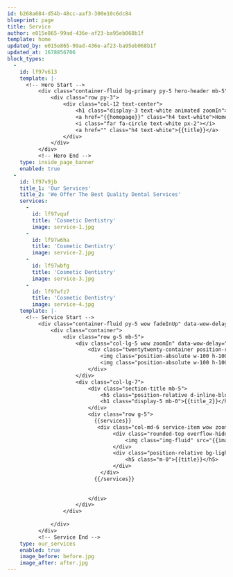 ```yaml
---
id: b268a684-d54b-48cc-aaf3-300e10c6dc84
blueprint: page
title: Service
author: e015e865-99ad-436e-af23-ba95eb068b1f
template: home
updated_by: e015e865-99ad-436e-af23-ba95eb068b1f
updated_at: 1678856706
block_types:
  -
    id: lf97v613
    template: |-
      <!-- Hero Start -->
          <div class="container-fluid bg-primary py-5 hero-header mb-5" style="background:url({{background_image}})">
              <div class="row py-3">
                  <div class="col-12 text-center">
                      <h1 class="display-3 text-white animated zoomIn">{{title}}</h1>
                      <a href="{{homepage}}" class="h4 text-white">Home</a>
                      <i class="far fa-circle text-white px-2"></i>
                      <a href="" class="h4 text-white">{{title}}</a>
                  </div>
              </div>
          </div>
          <!-- Hero End -->
    type: inside_page_banner
    enabled: true
  -
    id: lf97v9jb
    title_1: 'Our Services'
    title_2: 'We Offer The Best Quality Dental Services'
    services:
      -
        id: lf97vquf
        title: 'Cosmetic Dentistry'
        image: service-1.jpg
      -
        id: lf97w6ha
        title: 'Cosmetic Dentistry'
        image: service-2.jpg
      -
        id: lf97wbfg
        title: 'Cosmetic Dentistry'
        image: service-3.jpg
      -
        id: lf97wfz7
        title: 'Cosmetic Dentistry'
        image: service-4.jpg
    template: |-
      <!-- Service Start --> 
          <div class="container-fluid py-5 wow fadeInUp" data-wow-delay="0.1s">
              <div class="container">
                  <div class="row g-5 mb-5">
                      <div class="col-lg-5 wow zoomIn" data-wow-delay="0.3s" style="max-height: 400px;">
                          <div class="twentytwenty-container position-relative h-100 rounded overflow-hidden">
                              <img class="position-absolute w-100 h-100" src="{{image_before}}" style="object-fit: cover;">
                              <img class="position-absolute w-100 h-100" src="{{image_after}}" style="object-fit: cover;">
                          </div>
                      </div>
                      <div class="col-lg-7">
                          <div class="section-title mb-5">
                              <h5 class="position-relative d-inline-block text-primary text-uppercase">{{title_1}}</h5>
                              <h1 class="display-5 mb-0">{{title_2}}</h1>
                          </div>
                          <div class="row g-5">
      	                    {{services}}
      	                     <div class="col-md-6 service-item wow zoomIn" data-wow-delay="0.9s">
                                  <div class="rounded-top overflow-hidden">
                                      <img class="img-fluid" src="{{image}}" alt="{{title}}">
                                  </div>
                                  <div class="position-relative bg-light rounded-bottom text-center p-4">
                                      <h5 class="m-0">{{title}}</h5>
                                  </div>
                              </div>
      	                    {{/services}}
                              
                             
                          </div>
                      </div>
                  </div>
                 
              </div>
          </div>
          <!-- Service End -->
    type: our_services
    enabled: true
    image_before: before.jpg
    image_after: after.jpg
---
```


